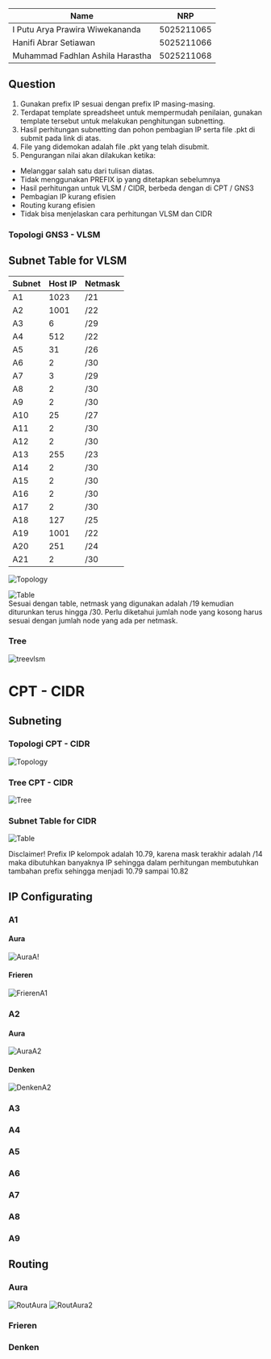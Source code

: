 | Name                              | NRP        |
|-----------------------------------|------------|
|I Putu Arya Prawira Wiwekananda    | 5025211065 |
|Hanifi Abrar Setiawan              | 5025211066 |
|Muhammad Fadhlan Ashila Harastha   | 5025211068 |

## Question

1. Gunakan prefix IP sesuai dengan prefix IP masing-masing.<br>
2. Terdapat template spreadsheet untuk mempermudah penilaian, gunakan template tersebut untuk melakukan penghitungan subnetting.<br>
3. Hasil perhitungan subnetting dan pohon pembagian IP serta file .pkt di submit pada link di atas.<br>
4. File yang didemokan adalah file .pkt yang telah disubmit.<br>
5. Pengurangan nilai akan dilakukan ketika:
- Melanggar salah satu dari tulisan diatas.
- Tidak menggunakan PREFIX ip yang ditetapkan sebelumnya
- Hasil perhitungan untuk VLSM / CIDR, berbeda dengan di CPT / GNS3
- Pembagian IP kurang efisien
- Routing kurang efisien
- Tidak bisa menjelaskan cara perhitungan VLSM dan CIDR

### Topologi GNS3 - VLSM
## Subnet Table for VLSM
| Subnet | Host IP | Netmask |
|--------|---------|---------|
| A1     | 1023    | /21     |
| A2     | 1001    | /22     |
| A3     | 6       | /29     |
| A4     | 512     | /22     |
| A5     | 31      | /26     |
| A6     | 2       | /30     |
| A7     | 3       | /29     |
| A8     | 2       | /30     |
| A9     | 2       | /30     |
| A10    | 25      | /27     |
| A11    | 2       | /30     |
| A12    | 2       | /30     |
| A13    | 255     | /23     |
| A14    | 2       | /30     |
| A15    | 2       | /30     |
| A16    | 2       | /30     |
| A17    | 2       | /30     |
| A18    | 127     | /25     |
| A19    | 1001    | /22     |
| A20    | 251     | /24     |
| A21    | 2       | /30     |

![Topology](https://cdn.discordapp.com/attachments/827014097219878982/1180448733805154405/image.png?ex=657d758d&is=656b008d&hm=7f59ba40dc9a7f4e97bafa14764d23cfb7d19f850992205831560e9353074ac5&)<br>

![Table](https://cdn.discordapp.com/attachments/1173915504872796160/1181950690961141761/image.png?ex=6582ec5c&is=6570775c&hm=c3cfee7e4c5bc8869fc8f09cbb3c7d2deb2c98fbf31af12dae8215cc8be93401&)<br>
Sesuai dengan table, netmask yang digunakan adalah /19 kemudian diturunkan terus hingga /30. Perlu diketahui jumlah node yang kosong harus sesuai dengan jumlah node yang ada per netmask.

### Tree
![treevlsm](https://cdn.discordapp.com/attachments/1173915504872796160/1180527123946012672/image.png?ex=657dbe8f&is=656b498f&hm=a2b9da7bd905317aa5c367ced25a5b59ea9fbf543ac8e097336ed58ef279b8a0&)

# CPT - CIDR

## Subneting

### Topologi CPT - CIDR
![Topology](https://cdn.discordapp.com/attachments/945123026410831952/1181950106480676985/FUCK_THIS_FUCKING_BULLSHIIIIIT_AAAAAAAAAAAAAAAA.png?ex=6582ebd0&is=657076d0&hm=df3b1595011832a472a0992f6044f4679efdf64c0cae95f5ab3a4e7dfc78ad52&)

### Tree CPT - CIDR
![Tree](https://cdn.discordapp.com/attachments/945123026410831952/1181950106912694383/tree_fix.png?ex=6582ebd1&is=657076d1&hm=59d265c3ce3926f2d62bbc97d4d54e85dc33ae9550cc31970b451d9b5249c206&)

### Subnet Table for CIDR
![Table](https://cdn.discordapp.com/attachments/945123026410831952/1181951005584265316/image.png?ex=6582eca7&is=657077a7&hm=dc04841cdf0716e5e449bcd76cfa8ffc19d8f6522bc77b54cc141d0a7b5f269d&)

Disclaimer! Prefix IP kelompok adalah 10.79, karena mask terakhir adalah /14 maka dibutuhkan banyaknya IP sehingga dalam perhitungan membutuhkan tambahan prefix sehingga menjadi 10.79 sampai 10.82

## IP Configurating

### A1 
#### Aura
![AuraA!](https://cdn.discordapp.com/attachments/945123026410831952/1181953538855800902/image.png?ex=6582ef03&is=65707a03&hm=d5bc7c50d085ff6e3c0788603ef955bf2374508bfc5f5221baeeebae4d39fb4f&)
#### Frieren
![FrierenA1](https://cdn.discordapp.com/attachments/945123026410831952/1181953842254979123/image.png?ex=6582ef4b&is=65707a4b&hm=42dfd5c151467adc0336d1695342d02600451e412e76028d3719ce78b4bb2db8&)
### A2
#### Aura
![AuraA2](https://cdn.discordapp.com/attachments/945123026410831952/1181954505416376360/image.png?ex=6582efe9&is=65707ae9&hm=575fe185f812466e018565f4f390499fb253b5f074fac8d78924e3b52e6062c6&)
#### Denken
![DenkenA2](https://cdn.discordapp.com/attachments/945123026410831952/1181954772715192482/image.png?ex=6582f029&is=65707b29&hm=8bd111939cf12e04a2efc176454757a5938e8ed8175174520507f57f977b59bc&)
### A3
### A4
### A5
### A6
### A7
### A8
### A9

## Routing 
### Aura
![RoutAura](https://cdn.discordapp.com/attachments/945123026410831952/1181955286035087491/image.png?ex=6582f0a3&is=65707ba3&hm=4797b4df6847b1549a6942e8a36c42b6c3ce1b02326f9b3e54c901b8d1465445&)
![RoutAura2](https://cdn.discordapp.com/attachments/945123026410831952/1181955439689220196/image.png?ex=6582f0c8&is=65707bc8&hm=2e067cb8abc56727bd9e575cacd27744e01b7da4994e0910476bbd49e7898bd5&)

### Frieren
### Denken

